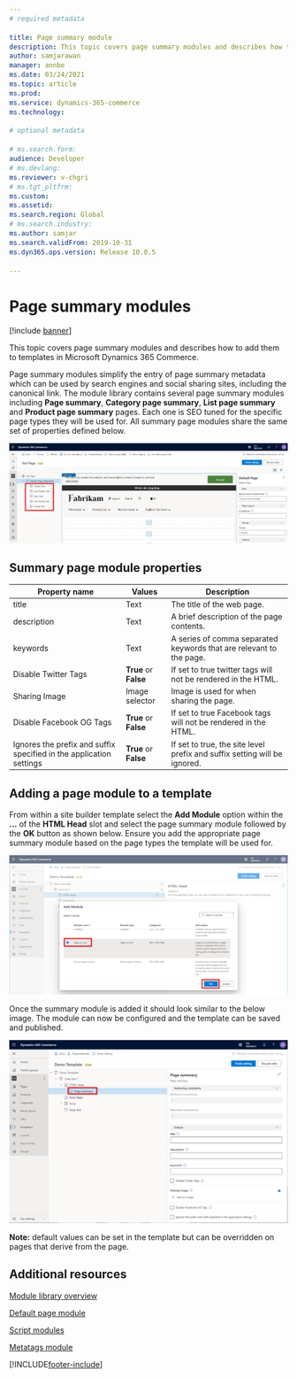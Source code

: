 ```yaml
---
# required metadata

title: Page summary module
description: This topic covers page summary modules and describes how to add them to templates in Microsoft Dynamics 365 Commerce.
author: samjarawan
manager: annbe
ms.date: 03/24/2021
ms.topic: article
ms.prod: 
ms.service: dynamics-365-commerce
ms.technology: 

# optional metadata

# ms.search.form: 
audience: Developer
# ms.devlang: 
ms.reviewer: v-chgri
# ms.tgt_pltfrm: 
ms.custom: 
ms.assetid: 
ms.search.region: Global
# ms.search.industry: 
ms.author: samjar
ms.search.validFrom: 2019-10-31
ms.dyn365.ops.version: Release 10.0.5

---
```


# Page summary modules

[!include [banner](includes/banner.md)]

This topic covers page summary modules and describes how to add them to templates in Microsoft Dynamics 365 Commerce.

Page summary modules simplify the entry of page summary metadata which can be used by search engines and social sharing sites, including the canonical link. The module library contains several page summary modules including **Page summary**, **Category page summary**, **List page summary** and **Product page summary** pages.  Each one is SEO tuned for the specific page types they will be used for. All summary page modules share the same set of properties defined below.

![Page module slots](media/page-module-1.png)

## Summary page module properties

| Property name     | Values | Description |
|-------------------|--------|-------------|
| title | Text | The title of the web page. |
| description | Text | A brief description of the page contents. |
| keywords | Text | A series of comma separated keywords that are relevant to the page. |
| Disable Twitter Tags | **True** or **False** | If set to true twitter tags will not be rendered in the HTML. |
| Sharing Image | Image selector | Image is used for when sharing the page. |
| Disable Facebook OG Tags | **True** or **False** | If set to true Facebook tags will not be rendered in the HTML. |
| Ignores the prefix and suffix specified in the application settings | **True** or **False** | If set to true, the site level prefix and suffix setting will be ignored. |

## Adding a page module to a template

From within a site builder template select the **Add Module** option within the **...** of the **HTML Head** slot and select the page summary module followed by the **OK** button as shown below.  Ensure you add the appropriate page summary module based on the page types the template will be used for.

![Add new module](media/page-summary-1.png)

Once the summary module is added it should look similar to the below image.  The module can now be configured and the template can be saved and published.

![Page summary module added](media/page-summary-2.png)

**Note:** default values can be set in the template but can be overridden on pages that derive from the page.

## Additional resources

[Module library overview](starter-kit-overview.md)

[Default page module](default-page-module.md)

[Script modules](script-module.md)

[Metatags module](metatags-module.md)


[!INCLUDE[footer-include](../includes/footer-banner.md)]
